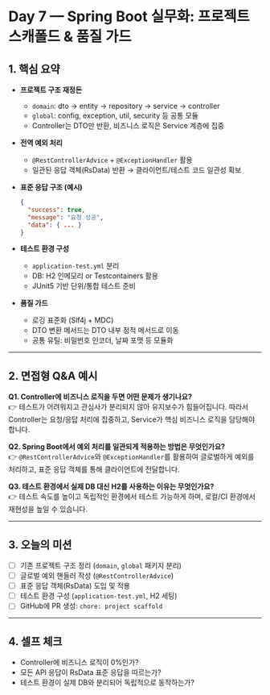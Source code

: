 # Day 7 — Spring Boot 실무화: 프로젝트 스캐폴드 & 품질 가드

## 1. 핵심 요약

- **프로젝트 구조 재정돈**
  - `domain`: dto → entity → repository → service → controller
  - `global`: config, exception, util, security 등 공통 모듈
  - Controller는 DTO만 반환, 비즈니스 로직은 Service 계층에 집중

- **전역 예외 처리**
  - `@RestControllerAdvice` + `@ExceptionHandler` 활용
  - 일관된 응답 객체(RsData) 반환 → 클라이언트/테스트 코드 일관성 확보

- **표준 응답 구조 (예시)**
  ```json
  {
    "success": true,
    "message": "요청 성공",
    "data": { ... }
  }
  ```

- **테스트 환경 구성**
  - `application-test.yml` 분리
  - DB: H2 인메모리 or Testcontainers 활용
  - JUnit5 기반 단위/통합 테스트 준비

- **품질 가드**
  - 로깅 표준화 (Slf4j + MDC)
  - DTO 변환 메서드는 DTO 내부 정적 메서드로 이동
  - 공통 유틸: 비밀번호 인코더, 날짜 포맷 등 모듈화

---

## 2. 면접형 Q&A 예시

**Q1. Controller에 비즈니스 로직을 두면 어떤 문제가 생기나요?**  
👉 테스트가 어려워지고 관심사가 분리되지 않아 유지보수가 힘들어집니다. 따라서 Controller는 요청/응답 처리에 집중하고, Service가 핵심 비즈니스 로직을 담당해야 합니다.

**Q2. Spring Boot에서 예외 처리를 일관되게 적용하는 방법은 무엇인가요?**  
👉 `@RestControllerAdvice`와 `@ExceptionHandler`를 활용하여 글로벌하게 예외를 처리하고, 표준 응답 객체를 통해 클라이언트에 전달합니다.

**Q3. 테스트 환경에서 실제 DB 대신 H2를 사용하는 이유는 무엇인가요?**  
👉 테스트 속도를 높이고 독립적인 환경에서 테스트 가능하게 하며, 로컬/CI 환경에서 재현성을 높일 수 있습니다.

---

## 3. 오늘의 미션
- [ ] 기존 프로젝트 구조 정리 (`domain`, `global` 패키지 분리)
- [ ] 글로벌 예외 핸들러 작성 (`@RestControllerAdvice`)
- [ ] 표준 응답 객체(RsData) 도입 및 적용
- [ ] 테스트 환경 구성 (`application-test.yml`, H2 세팅)
- [ ] GitHub에 PR 생성: `chore: project scaffold`

---

## 4. 셀프 체크
- Controller에 비즈니스 로직이 0%인가?
- 모든 API 응답이 RsData 표준 응답을 따르는가?
- 테스트 환경이 실제 DB와 분리되어 독립적으로 동작하는가?
